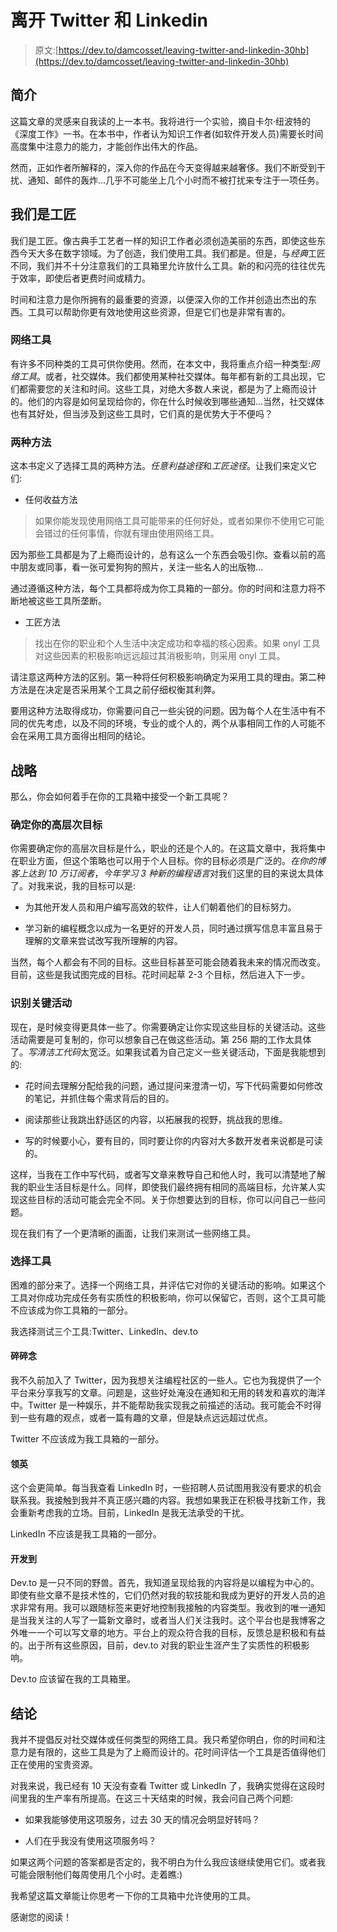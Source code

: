 # 离开 Twitter 和 Linkedin

> 原文:[https://dev.to/damcosset/leaving-twitter-and-linkedin-30hb](https://dev.to/damcosset/leaving-twitter-and-linkedin-30hb)

## [](#introduction)简介

这篇文章的灵感来自我读的上一本书。我将进行一个实验，摘自卡尔·纽波特的《深度工作》一书。在本书中，作者认为知识工作者(如软件开发人员)需要长时间高度集中注意力的能力，才能创作出伟大的作品。

然而，正如作者所解释的，深入你的作品在今天变得越来越奢侈。我们不断受到干扰、通知、邮件的轰炸...几乎不可能坐上几个小时而不被打扰来专注于一项任务。

## [](#we-are-craftspeople)我们是工匠

我们是工匠。像古典手工艺者一样的知识工作者必须创造美丽的东西，即使这些东西今天大多在数字领域。为了创造，我们使用工具。我们都是。但是，与*经典*工匠不同，我们并不十分注意我们的工具箱里允许放什么工具。新的和闪亮的往往优先于效率，即使后者更费时间或精力。

时间和注意力是你所拥有的最重要的资源，以便深入你的工作并创造出杰出的东西。工具可以帮助你更有效地使用这些资源，但是它们也是非常有害的。

### [](#network-tools)网络工具

有许多不同种类的工具可供你使用。然而，在本文中，我将重点介绍一种类型:*网络工具*。或者，社交媒体。我们都使用某种社交媒体。每年都有新的工具出现，它们都需要您的关注和时间。这些工具，对绝大多数人来说，都是为了上瘾而设计的。他们的内容是如何呈现给你的，你在什么时候收到哪些通知...当然，社交媒体也有其好处，但当涉及到这些工具时，它们真的是优势大于不便吗？

### [](#two-approaches)两种方法

这本书定义了选择工具的两种方法。*任意利益途径*和*工匠途径*。让我们来定义它们:

*   任何收益方法

> 如果你能发现使用网络工具可能带来的任何好处，或者如果你不使用它可能会错过的任何事情，你就有理由使用网络工具。

因为那些工具都是为了上瘾而设计的，总有这么一个东西会吸引你。查看以前的高中朋友或同事，看一张可爱狗狗的照片，关注一些名人的出版物...

通过遵循这种方法，每个工具都将成为你工具箱的一部分。你的时间和注意力将不断地被这些工具所垄断。

*   工匠方法

> 找出在你的职业和个人生活中决定成功和幸福的核心因素。如果 onyl 工具对这些因素的积极影响远远超过其消极影响，则采用 onyl 工具。

请注意这两种方法的区别。第一种将任何积极影响确定为采用工具的理由。第二种方法是在决定是否采用某个工具之前仔细权衡其利弊。

要用这种方法取得成功，你需要问自己一些尖锐的问题。因为每个人在生活中有不同的优先考虑，以及不同的环境，专业的或个人的，两个从事相同工作的人可能不会在采用工具方面得出相同的结论。

## [](#the-strategy)战略

那么，你会如何着手在你的工具箱中接受一个新工具呢？

### [](#identify-your-high-level-goals)确定你的高层次目标

你需要确定你的高层次目标是什么，职业的还是个人的。在这篇文章中，我将集中在职业方面，但这个策略也可以用于个人目标。你的目标必须是广泛的。*在你的博客上达到 10 万订阅者*，*今年学习 3 种新的编程语言*对我们这里的目的来说太具体了。对我来说，我的目标可以是:

*   为其他开发人员和用户编写高效的软件，让人们朝着他们的目标努力。

*   学习新的编程概念以成为一名更好的开发人员，同时通过撰写信息丰富且易于理解的文章来尝试改写我所理解的内容。

当然，每个人都会有不同的目标。这些目标甚至可能会随着我未来的情况而改变。目前，这些是我试图完成的目标。花时间起草 2-3 个目标，然后进入下一步。

### [](#identify-key-activities)识别关键活动

现在，是时候变得更具体一些了。你需要确定让你实现这些目标的关键活动。这些活动需要是可复制的，你可以想象自己在做这些活动。第 256 期的工作太具体了。*写清洁工代码*太宽泛。如果我试着为自己定义一些关键活动，下面是我能想到的:

*   花时间去理解分配给我的问题，通过提问来澄清一切，写下代码需要如何修改的笔记，并抓住每个需求背后的目的。

*   阅读那些让我跳出舒适区的内容，以拓展我的视野，挑战我的思维。

*   写的时候要小心，要有目的，同时要让你的内容对大多数开发者来说都是可读的。

这样，当我在工作中写代码，或者写文章来教导自己和他人时，我可以清楚地了解我的职业生活目标是什么。同样，即使我们最终拥有相同的高端目标，允许某人实现这些目标的活动可能会完全不同。关于你想要达到的目标，你可以问自己一些问题。

现在我们有了一个更清晰的画面，让我们来测试一些网络工具。

### [](#choosing-tools)选择工具

困难的部分来了。选择一个网络工具，并评估它对你的关键活动的影响。如果这个工具对你成功完成任务有实质性的积极影响，你可以保留它，否则，这个工具可能不应该成为你工具箱的一部分。

我选择测试三个工具:Twitter、LinkedIn、dev.to

#### [](#twitter)碎碎念

我不久前加入了 Twitter，因为我想关注编程社区的一些人。它也为我提供了一个平台来分享我写的文章。问题是，这些好处淹没在通知和无用的转发和喜欢的海洋中。Twitter 是一种娱乐，并不能帮助我实现我之前描述的活动。我可能会不时得到一些有趣的观点，或者一篇有趣的文章，但是缺点远远超过优点。

Twitter 不应该成为我工具箱的一部分。

#### [](#linkedin)领英

这个会更简单。每当我查看 LinkedIn 时，一些招聘人员试图用我没有要求的机会联系我。我接触到我并不真正感兴趣的内容。我想如果我正在积极寻找新工作，我会重新考虑我的立场。目前，LinkedIn 是我无法承受的干扰。

LinkedIn 不应该是我工具箱的一部分。

#### [](#devto)开发到

Dev.to 是一只不同的野兽。首先，我知道呈现给我的内容将是以编程为中心的。即使有些文章不是技术性的，它们仍然对我的软技能和我成为更好的开发人员的追求非常有用。我可以跟随标签来更好地控制我接触的内容类型。我收到的唯一通知是当我关注的人写了一篇新文章时，或者当人们关注我时。这个平台也是我博客之外唯一一个可以写文章的地方。平台上的观众符合我的目标，反馈总是积极和有益的。出于所有这些原因，目前，dev.to 对我的职业生涯产生了实质性的积极影响。

Dev.to 应该留在我的工具箱里。

## [](#conclusion)结论

我并不提倡反对社交媒体或任何类型的网络工具。我只希望你明白，你的时间和注意力是有限的，这些工具是为了上瘾而设计的。花时间评估一个工具是否值得他们正在使用的宝贵资源。

对我来说，我已经有 10 天没有查看 Twitter 或 LinkedIn 了，我确实觉得在这段时间里我的生产率有所提高。在这三十天结束的时候，我会问自己两个问题:

*   如果我能够使用这项服务，过去 30 天的情况会明显好转吗？

*   人们在乎我没有使用这项服务吗？

如果这两个问题的答案都是否定的，我不明白为什么我应该继续使用它们。或者我可能会限制他们每周使用几个小时。走着瞧:)

我希望这篇文章能让你思考一下你的工具箱中允许使用的工具。

感谢您的阅读！